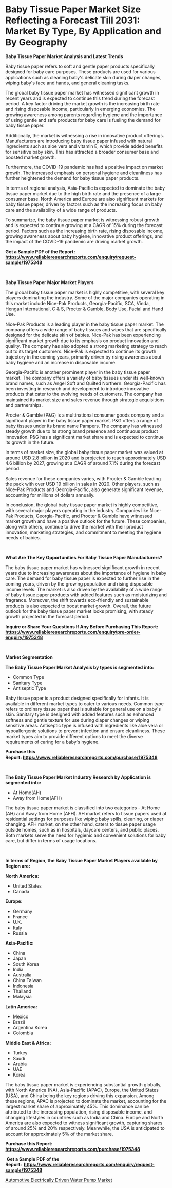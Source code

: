 <p><h1>Baby Tissue Paper Market Size Reflecting a Forecast Till 2031: Market By Type, By Application and By Geography</h1></p><p><strong>Baby Tissue Paper Market Analysis and Latest Trends</strong></p>
<p><p>Baby tissue paper refers to soft and gentle paper products specifically designed for baby care purposes. These products are used for various applications such as cleaning baby's delicate skin during diaper changes, wiping baby's face and hands, and general cleaning tasks. </p><p>The global baby tissue paper market has witnessed significant growth in recent years and is expected to continue this trend during the forecast period. A key factor driving the market growth is the increasing birth rate and rising disposable income, particularly in emerging economies. The growing awareness among parents regarding hygiene and the importance of using gentle and safe products for baby care is fueling the demand for baby tissue paper.</p><p>Additionally, the market is witnessing a rise in innovative product offerings. Manufacturers are introducing baby tissue paper infused with natural ingredients such as aloe vera and vitamin E, which provide added benefits for sensitive baby skin. This has attracted a broader consumer base and boosted market growth.</p><p>Furthermore, the COVID-19 pandemic has had a positive impact on market growth. The increased emphasis on personal hygiene and cleanliness has further heightened the demand for baby tissue paper products.</p><p>In terms of regional analysis, Asia-Pacific is expected to dominate the baby tissue paper market due to the high birth rate and the presence of a large consumer base. North America and Europe are also significant markets for baby tissue paper, driven by factors such as the increasing focus on baby care and the availability of a wide range of products.</p><p>To summarize, the baby tissue paper market is witnessing robust growth and is expected to continue growing at a CAGR of 15% during the forecast period. Factors such as the increasing birth rate, rising disposable income, growing awareness about baby hygiene, innovative product offerings, and the impact of the COVID-19 pandemic are driving market growth.</p></p>
<p><strong>Get a Sample PDF of the Report:&nbsp; <a href="https://www.reliableresearchreports.com/enquiry/request-sample/1975348">https://www.reliableresearchreports.com/enquiry/request-sample/1975348</a></strong></p>
<p>&nbsp;</p>
<p><strong>Baby Tissue Paper Major Market Players</strong></p>
<p><p>The global baby tissue paper market is highly competitive, with several key players dominating the industry. Some of the major companies operating in this market include Nice-Pak Products, Georgia-Pacific, SCA, Vinda, Hengan International, C & S, Procter & Gamble, Body Use, Facial and Hand Use.</p><p>Nice-Pak Products is a leading player in the baby tissue paper market. The company offers a wide range of baby tissues and wipes that are specifically designed for the delicate skin of babies. Nice-Pak has been experiencing significant market growth due to its emphasis on product innovation and quality. The company has also adopted a strong marketing strategy to reach out to its target customers. Nice-Pak is expected to continue its growth trajectory in the coming years, primarily driven by rising awareness about baby hygiene and an increase in disposable income.</p><p>Georgia-Pacific is another prominent player in the baby tissue paper market. The company offers a variety of baby tissues under its well-known brand names, such as Angel Soft and Quilted Northern. Georgia-Pacific has been investing in research and development to introduce innovative products that cater to the evolving needs of customers. The company has maintained its market size and sales revenue through strategic acquisitions and partnerships.</p><p>Procter & Gamble (P&G) is a multinational consumer goods company and a significant player in the baby tissue paper market. P&G offers a range of baby tissues under its brand name Pampers. The company has witnessed steady growth due to its strong brand presence and continuous product innovation. P&G has a significant market share and is expected to continue its growth in the future.</p><p>In terms of market size, the global baby tissue paper market was valued at around USD 2.8 billion in 2020 and is projected to reach approximately USD 4.6 billion by 2027, growing at a CAGR of around 7.1% during the forecast period.</p><p>Sales revenue for these companies varies, with Procter & Gamble leading the pack with over USD 19 billion in sales in 2020. Other players, such as Nice-Pak Products and Georgia-Pacific, also generate significant revenue, accounting for millions of dollars annually.</p><p>In conclusion, the global baby tissue paper market is highly competitive, with several major players operating in the industry. Companies like Nice-Pak Products, Georgia-Pacific, and Procter & Gamble have witnessed market growth and have a positive outlook for the future. These companies, along with others, continue to drive the market with their product innovation, marketing strategies, and commitment to meeting the hygiene needs of babies.</p></p>
<p>&nbsp;</p>
<p><strong>What Are The Key Opportunities For Baby Tissue Paper Manufacturers?</strong></p>
<p><p>The baby tissue paper market has witnessed significant growth in recent years due to increasing awareness about the importance of hygiene in baby care. The demand for baby tissue paper is expected to further rise in the coming years, driven by the growing population and rising disposable income levels. The market is also driven by the availability of a wide range of baby tissue paper products with added features such as moisturizing and fragrance. Moreover, the shift towards eco-friendly and sustainable products is also expected to boost market growth. Overall, the future outlook for the baby tissue paper market looks promising, with steady growth projected in the forecast period.</p></p>
<p><strong>Inquire or Share Your Questions If Any Before Purchasing This Report: <a href="https://www.reliableresearchreports.com/enquiry/pre-order-enquiry/1975348">https://www.reliableresearchreports.com/enquiry/pre-order-enquiry/1975348</a></strong></p>
<p>&nbsp;</p>
<p><strong>Market Segmentation</strong></p>
<p><strong>The Baby Tissue Paper Market Analysis by types is segmented into:</strong></p>
<p><ul><li>Common Type</li><li>Sanitary Type</li><li>Antiseptic Type</li></ul></p>
<p><p>Baby tissue paper is a product designed specifically for infants. It is available in different market types to cater to various needs. Common type refers to ordinary tissue paper that is suitable for general use on a baby's skin. Sanitary type is designed with added features such as enhanced softness and gentle texture for use during diaper changes or wiping sensitive areas. Antiseptic type is infused with ingredients like aloe vera or hypoallergenic solutions to prevent infection and ensure cleanliness. These market types aim to provide different options to meet the diverse requirements of caring for a baby's hygiene.</p></p>
<p><strong>Purchase this Report:&nbsp;<a href="https://www.reliableresearchreports.com/purchase/1975348">https://www.reliableresearchreports.com/purchase/1975348</a></strong></p>
<p>&nbsp;</p>
<p><strong>The Baby Tissue Paper Market Industry Research by Application is segmented into:</strong></p>
<p><ul><li>At Home(AH)</li><li>Away from Home(AFH)</li></ul></p>
<p><p>The baby tissue paper market is classified into two categories - At Home (AH) and Away from Home (AFH). AH market refers to tissue papers used at residential settings for purposes like wiping baby spills, cleaning, or diaper changing. AFH market, on the other hand, caters to tissue paper usage outside homes, such as in hospitals, daycare centers, and public places. Both markets serve the need for hygienic and convenient solutions for baby care, but differ in terms of usage locations.</p></p>
<p>&nbsp;</p>
<p><strong>In terms of Region, the Baby Tissue Paper Market Players available by Region are:</strong></p>
<p>
    <p> <strong> North America: </strong>
        <ul>
            <li>United States</li>
            <li>Canada</li>
        </ul>
        </p> 
    <p> <strong> Europe: </strong>
        <ul>
            <li>Germany</li>
            <li>France</li>
            <li>U.K.</li>
            <li>Italy</li>
            <li>Russia</li>
        </ul>
        </p> 
    <p> <strong> Asia-Pacific: </strong>
        <ul>
            <li>China</li>
            <li>Japan</li>
            <li>South Korea</li>
            <li>India</li>
            <li>Australia</li>
            <li>China Taiwan</li>
            <li>Indonesia</li>
            <li>Thailand</li>
            <li>Malaysia</li>
        </ul>
        </p> 
    <p> <strong> Latin America: </strong>
        <ul>
            <li>Mexico</li>
            <li>Brazil</li>
            <li>Argentina Korea</li>
            <li>Colombia</li>
        </ul>
        </p> 
    <p> <strong> Middle East & Africa: </strong>
        <ul>
            <li>Turkey</li>
            <li>Saudi</li>
            <li>Arabia</li>
            <li>UAE</li>
            <li>Korea</li>
        </ul>
    </p>
    </p>
<p><p>The baby tissue paper market is experiencing substantial growth globally, with North America (NA), Asia-Pacific (APAC), Europe, the United States (USA), and China being the key regions driving this expansion. Among these regions, APAC is projected to dominate the market, accounting for the largest market share of approximately 45%. This dominance can be attributed to the increasing population, rising disposable income, and changing lifestyles in countries such as India and China. Europe and North America are also expected to witness significant growth, capturing shares of around 25% and 20% respectively. Meanwhile, the USA is anticipated to account for approximately 5% of the market share.</p></p>
<p><strong>Purchase this Report: <a href="https://www.reliableresearchreports.com/purchase/1975348">https://www.reliableresearchreports.com/purchase/1975348</a></strong></p>
<p>&nbsp;<strong>Get a Sample PDF of the Report:&nbsp;&nbsp;<a href="https://www.reliableresearchreports.com/enquiry/request-sample/1975348">https://www.reliableresearchreports.com/enquiry/request-sample/1975348</a></strong></p>
<p><strong></strong></p>
<p><p><a href="https://github.com/lababdou/Market-Research-Report-List-1/blob/main/automotive-electrically-driven-water-pump-market.md">Automotive Electrically Driven Water Pump Market</a></p></p>